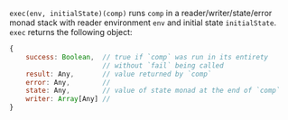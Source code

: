 `exec(env, initialState)(comp)` runs `comp` in a reader/writer/state/error monad stack with reader environment `env` and initial state `initialState`. `exec` returns the following object:
```javascript
{
	success: Boolean,  // true if `comp` was run in its entirety
	                   // without `fail` being called
	result: Any,       // value returned by `comp`
	error: Any,        // 
	state: Any,        // value of state monad at the end of `comp`
	writer: Array[Any] //
}
```
<!--stackedit_data:
eyJoaXN0b3J5IjpbMTM1MjMzNzk1MywtMTU5NjQ2NjAwMF19
-->